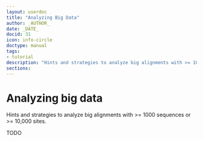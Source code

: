 ```yaml
---
layout: userdoc
title: "Analyzing Big Data"
author: _AUTHOR_
date: _DATE_
docid: 31
icon: info-circle
doctype: manual
tags:
- tutorial
description: "Hints and strategies to analyze big alignments with >= 1000 sequences or >= 10,000 sites."
sections:
---
```


Analyzing big data
==================

Hints and strategies to analyze big alignments with >= 1000 sequences or >= 10,000 sites.


<!--more-->


TODO

